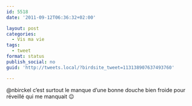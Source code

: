 ```yaml
---
id: 5518
date: '2011-09-12T06:36:32+02:00'

layout: post
categories:
  - Vis ma vie
tags:
  - tweet
format: status
publish_social: no
guid: 'http://tweets.local/?birdsite_tweet=113138907637493760'

---
```


@nbirckel c’est surtout le manque d’une bonne douche bien froide pour réveillé qui me manquait 😉